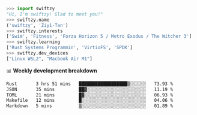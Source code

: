 ```python
>>> import swiftzy
"Hi, I'm swiftzy! Glad to meet you!"
>>> swiftzy.name
('swiftzy', 'Ziy1-Tan')
>>> swiftzy.interests
['Swim', 'Fitness', 'Forza Horizon 5 / Metro Exodus / The Witcher 3']
>>> swiftzy.learning
['Rust Systems Programmin', 'VirtioFS', 'SPDK']
>>> swiftzy.dev_devices
["Linux WSL2", "Macbook Air M1"]
```
📊 **Weekly development breakdown**
<!--START_SECTION:waka-->

```txt
Rust       3 hrs 51 mins   ██████████████████▒░░░░░░   73.93 %
JSON       35 mins         ██▓░░░░░░░░░░░░░░░░░░░░░░   11.19 %
TOML       21 mins         █▓░░░░░░░░░░░░░░░░░░░░░░░   06.93 %
Makefile   12 mins         █░░░░░░░░░░░░░░░░░░░░░░░░   04.06 %
Markdown   5 mins          ▒░░░░░░░░░░░░░░░░░░░░░░░░   01.89 %
```

<!--END_SECTION:waka-->

